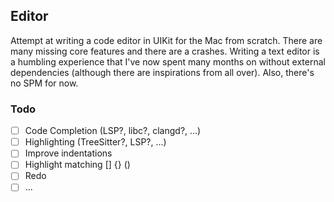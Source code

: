 ## Editor

Attempt at writing a code editor in UIKit for the Mac from scratch. There are many missing core features and there are a crashes. Writing a text editor is a humbling experience that I've now spent many months on without external dependencies (although there are inspirations from all over). Also, there's no SPM for now.

### Todo

- [ ] Code Completion (LSP?, libc?, clangd?, ...)
- [ ] Highlighting (TreeSitter?, LSP?, ...)
- [ ] Improve indentations
- [ ] Highlight matching [] {} ()
- [ ] Redo
- [ ] ...